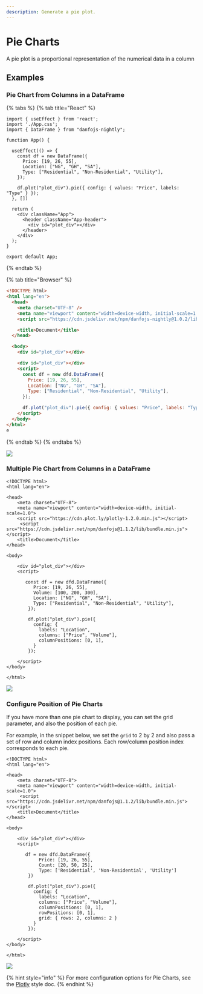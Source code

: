 ```yaml
---
description: Generate a pie plot.
---
```


# Pie Charts

A pie plot is a proportional representation of the numerical data in a column

## Examples

### Pie Chart from Columns in a DataFrame

{% tabs %}
{% tab title="React" %}
```tsx
import { useEffect } from 'react';
import './App.css';
import { DataFrame } from "danfojs-nightly";

function App() {

  useEffect(() => {
    const df = new DataFrame({
      Price: [19, 26, 55],
      Location: ["NG", "GH", "SA"],
      Type: ["Residential", "Non-Residential", "Utility"],
    });

    df.plot("plot_div").pie({ config: { values: "Price", labels: "Type" } });
  }, [])

  return (
    <div className="App">
      <header className="App-header">
        <div id="plot_div"></div>
      </header>
    </div>
  );
}

export default App;
```
{% endtab %}

{% tab title="Browser" %}
```html
<!DOCTYPE html>
<html lang="en">
  <head>
    <meta charset="UTF-8" />
    <meta name="viewport" content="width=device-width, initial-scale=1.0" />
    <script src="https://cdn.jsdelivr.net/npm/danfojs-nightly@1.0.2/lib/bundle.js"></script>

    <title>Document</title>
  </head>

  <body>
    <div id="plot_div"></div>

    <div id="plot_div"></div>
    <script>
      const df = new dfd.DataFrame({
        Price: [19, 26, 55],
        Location: ["NG", "GH", "SA"],
        Type: ["Residential", "Non-Residential", "Utility"],
      });

      df.plot("plot_div").pie({ config: { values: "Price", labels: "Type" } });
    </script>
  </body>
</html>
e
```
{% endtab %}
{% endtabs %}

![](../../.gitbook/assets/newplot-12-.png)

### Multiple Pie Chart from Columns in a DataFrame

```markup
<!DOCTYPE html>
<html lang="en">

<head>
    <meta charset="UTF-8">
    <meta name="viewport" content="width=device-width, initial-scale=1.0">
    <script src="https://cdn.plot.ly/plotly-1.2.0.min.js"></script> 
     <script src="https://cdn.jsdelivr.net/npm/danfojs@1.1.2/lib/bundle.min.js"></script>
    <title>Document</title>
</head>

<body>

    <div id="plot_div"></div>
    <script>

       const df = new dfd.DataFrame({
          Price: [19, 26, 55],
          Volume: [100, 200, 300],
          Location: ["NG", "GH", "SA"],
          Type: ["Residential", "Non-Residential", "Utility"],
        });
    
        df.plot("plot_div").pie({
          config: {
            labels: "Location",
            columns: ["Price", "Volume"],
            columnPositions: [0, 1],
          }
        });

    </script>
</body>

</html>
```

![](../../.gitbook/assets/newplot-21-.png)

### Configure Position of Pie Charts

If you have more than one pie chart to display, you can set the grid parameter, and also the position of each pie.

For example, in the snippet below, we set the `grid` to 2 by 2 and also pass a set of row and column index positions. Each row/column position index corresponds to each pie.

```markup
<!DOCTYPE html>
<html lang="en">

<head>
    <meta charset="UTF-8">
    <meta name="viewport" content="width=device-width, initial-scale=1.0">
     <script src="https://cdn.jsdelivr.net/npm/danfojs@1.1.2/lib/bundle.min.js"></script>
    <title>Document</title>
</head>

<body>

    <div id="plot_div"></div>
    <script>

       df = new dfd.DataFrame({
            Price: [19, 26, 55],
            Count: [20, 50, 25],
            Type: ['Residential', 'Non-Residential', 'Utility']
        })

        df.plot("plot_div").pie({
          config: {
            labels: "Location",
            columns: ["Price", "Volume"],
            columnPositions: [0, 1],
            rowPositions: [0, 1],
            grid: { rows: 2, columns: 2 }
          }
        });

    </script>
</body>

</html>
```

![](../../.gitbook/assets/newplot-22-.png)

{% hint style="info" %}
For more configuration options for Pie Charts, see the [Plotly](https://plotly.com/javascript/pie-charts/) style doc.
{% endhint %}
